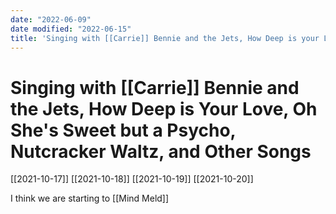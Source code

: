 ```yaml
---
date: "2022-06-09"
date modified: "2022-06-15"
title: 'Singing with [[Carrie]] Bennie and the Jets, How Deep is your Love, Oh She''s Sweet but a Psycho, Nutcracker Waltz, and other songs'
---
```


# Singing with [[Carrie]] Bennie and the Jets, How Deep is Your Love, Oh She's Sweet but a Psycho, Nutcracker Waltz, and Other Songs
[[2021-10-17]]
[[2021-10-18]]
[[2021-10-19]]
[[2021-10-20]]

I think we are starting to [[Mind Meld]]
